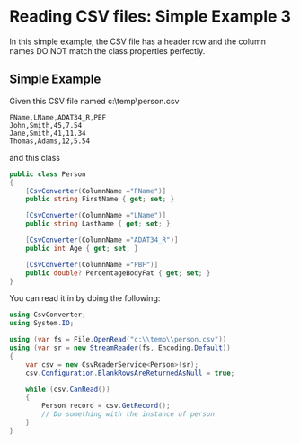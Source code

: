 # Reading CSV files:  Simple Example 3

In this simple example, the CSV file has a header row and the column names DO NOT match the class properties perfectly.

## Simple Example
Given this CSV file named c:\temp\person.csv
```
FName,LName,ADAT34_R,PBF
John,Smith,45,7.54
Jane,Smith,41,11.34
Thomas,Adams,12,5.54
```
and this class
```c#
public class Person
{
	[CsvConverter(ColumnName ="FName")]
	public string FirstName { get; set; }

	[CsvConverter(ColumnName ="LName")]
	public string LastName { get; set; }

	[CsvConverter(ColumnName ="ADAT34_R")]
	public int Age { get; set; }

	[CsvConverter(ColumnName ="PBF")]
	public double? PercentageBodyFat { get; set; }
}
```

You can read it in by doing the following:
```c#
using CsvConverter;
using System.IO;

using (var fs = File.OpenRead("c:\\temp\\person.csv"))
using (var sr = new StreamReader(fs, Encoding.Default))
{                
	var csv = new CsvReaderService<Person>(sr);
	csv.Configuration.BlankRowsAreReturnedAsNull = true;

	while (csv.CanRead())
	{
		Person record = csv.GetRecord();
		// Do something with the instance of person
	}
}
```
